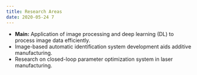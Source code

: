 ```yaml
---
title: Research Areas
date: 2020-05-24 7
---
```


*  **Main:** Application of image processing and deep learning (DL) to process image data efficiently.
*  Image-based automatic identification system development aids additive manufacturing.
*  Research on closed-loop parameter optimization system in laser manufacturing.



